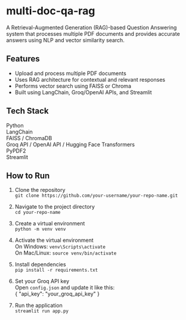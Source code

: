 # multi-doc-qa-rag

A Retrieval-Augmented Generation (RAG)-based Question Answering system that processes multiple PDF documents and provides accurate answers using NLP and vector similarity search.

## Features

- Upload and process multiple PDF documents  
- Uses RAG architecture for contextual and relevant responses  
- Performs vector search using FAISS or Chroma  
- Built using LangChain, Groq/OpenAI APIs, and Streamlit

## Tech Stack

Python  
LangChain  
FAISS / ChromaDB  
Groq API / OpenAI API / Hugging Face Transformers  
PyPDF2  
Streamlit

## How to Run

1. Clone the repository  
   `git clone https://github.com/your-username/your-repo-name.git`

2. Navigate to the project directory  
   `cd your-repo-name`

3. Create a virtual environment  
   `python -m venv venv`

4. Activate the virtual environment  
   On Windows: `venv\Scripts\activate`  
   On Mac/Linux: `source venv/bin/activate`

5. Install dependencies  
   `pip install -r requirements.txt`

6. Set your Groq API key  
   Open `config.json` and update it like this:  
   {
     "api_key": "your_groq_api_key"
   }

7. Run the application    
   `streamlit run app.py`
